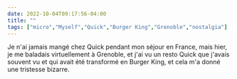 ---date: 2022-10-04T09:17:56-04:00title: ""tags: ["micro","Myself","Quick","Burger King","Grenoble","nostalgia"]---Je n'ai jamais mangé chez Quick pendant mon séjour en France, mais hier, je me baladais virtuellement à Grenoble, et j'ai vu un resto Quick que j'avais souvent vu et qui avait été transformé en Burger King, et cela m'a donné une tristesse bizarre.